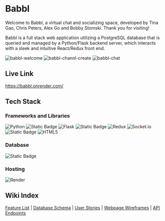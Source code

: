 # Babbl

Welcome to Babbl, a virtual chat and socializing space, developed by Tina Gao, Chris Peters, Alex Go and Bobby Stomski.  Thank you for visiting!

Babbl is a full stack web application utilizing a PostgreSQL database that is queried and managed by a Python/Flask backend server, which interacts with a sleek and intuitive React/Redux front end.

![babbl-welcome](https://github.com/kimchicecream/babbl/assets/52815066/ad655f89-b27b-453b-a9d3-e033a2b02c72)
![babbl-channl-create](https://github.com/kimchicecream/babbl/assets/52815066/0d1506d3-710f-4df7-af70-885dd2b7503c)
![babbl-chat](https://github.com/kimchicecream/babbl/assets/52815066/2271bae4-76a1-49d6-b919-958bce811261)


## Live Link
https://babbl.onrender.com/

## Tech Stack

### Frameworks and Libraries

![Python](https://img.shields.io/badge/python-3670A0?style=for-the-badge&logo=python&logoColor=ffdd54)
![Static Badge](https://img.shields.io/badge/JavaScript-%20?style=for-the-badge&logo=JavaScript&color=gray)
![Flask](https://img.shields.io/badge/flask-%23000.svg?style=for-the-badge&logo=flask&logoColor=white)
![Static Badge](https://img.shields.io/badge/react-%20?style=for-the-badge&logo=react&color=gray)
![Redux](https://img.shields.io/badge/redux-%23593d88.svg?style=for-the-badge&logo=redux&logoColor=white)
![Socket.io](https://img.shields.io/badge/Socket.io-black?style=for-the-badge&logo=socket.io&badgeColor=010101) 
![Static Badge](https://img.shields.io/badge/css3-%20?style=for-the-badge&logo=css3&color=gray)
![HTML5](https://img.shields.io/badge/html5-%23E34F26.svg?style=for-the-badge&logo=html5&logoColor=white)

### Database
![Static Badge](https://img.shields.io/badge/PostgreSQL-%20?style=for-the-badge&logo=PostgreSQL&logoColor=white&color=336791)

### Hosting
![Render](https://img.shields.io/badge/Render-%46E3B7.svg?style=for-the-badge&logo=render&logoColor=white)

## Wiki Index
[Feature List](https://github.com/kimchicecream/babbl/wiki/Feature-List) | 
[Database Schema](https://github.com/kimchicecream/babbl/wiki/Database-Schema) | 
[User Stories](https://github.com/kimchicecream/babbl/wiki/User-Stories) | 
[Webpage Wireframes](https://github.com/kimchicecream/babbl/wiki/WireFraming) | 
[API Endpoints](https://github.com/kimchicecream/babbl/wiki/API-Documentation)
